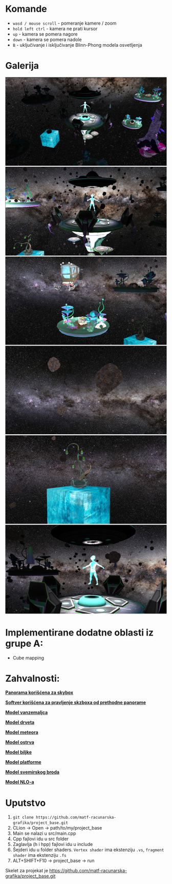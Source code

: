 # Komande
* `wasd / mouse scroll` - pomeranje kamere / zoom
* `hold left ctrl` - kamera ne prati kursor
* `up` - kamera se pomera nagore
* `down` - kamera se pomera nadole
* `B` - uključivanje i isključivanje Blinn-Phong modela osvetljenja

# Galerija
<img src="resources/gallery/1.png">
<img src="resources/gallery/2.png">
<img src="resources/gallery/3.png">
<img src="resources/gallery/4.png">
<img src="resources/gallery/5.png">
<img src="resources/gallery/6.png">


# Implementirane dodatne oblasti iz grupe A:
* Cube mapping

# Zahvalnosti:
**[Panorama korišćena za skybox](https://www.eso.org/public/images/eso0932a/)**

**[Softver korišćena za pravljenje skzboxa od prethodne panorame](https://jaxry.github.io/panorama-to-cubemap/
)**

**[Model vanzemaljca](https://sketchfab.com/3d-models/alien-bc4db76ad4b54451b07d035cdaeed7de)**

**[Model drveta](https://sketchfab.com/3d-models/alien-tree-on-floating-rock-33ff8ff75e9147bfa8db0cad490c1e05)**

**[Model meteora](https://sketchfab.com/3d-models/meteor-d3a5a7e9a7d24b76841bf0f49d56a5f3)**

**[Model ostrva](https://sketchfab.com/3d-models/alien-world-explorer-f73af15ccc2849098df32f48133cba9b)**

**[Model biljke](https://sketchfab.com/3d-models/alien-plant-142addd0188c49e18e6d836fb9dfe813)**

**[Model platforme](https://sketchfab.com/3d-models/sci-fi-platforms-a6e8bb63ff5a41f5a9e1e7b0511cf79a)**

**[Model svemirskog broda](https://sketchfab.com/3d-models/space-ship-lost-in-space-d08cdc5470c0428aa048167f2a295ffd)**

**[Model NLO-a](https://sketchfab.com/3d-models/retro-ufo-a198a969caed46f4b58ff30167339650)**


# Uputstvo
1. `git clone https://github.com/matf-racunarska-grafika/project_base.git`
2. CLion -> Open -> path/to/my/project_base
3. Main se nalazi u src/main.cpp
4. Cpp fajlovi idu u src folder
5. Zaglavlja (h i hpp) fajlovi idu u include
6. Šejderi idu u folder shaders. `Vertex shader` ima ekstenziju `.vs`, `fragment shader` ima ekstenziju `.fs`
7. ALT+SHIFT+F10 -> project_base -> run

Skelet za projekat je https://github.com/matf-racunarska-grafika/project_base.git 

